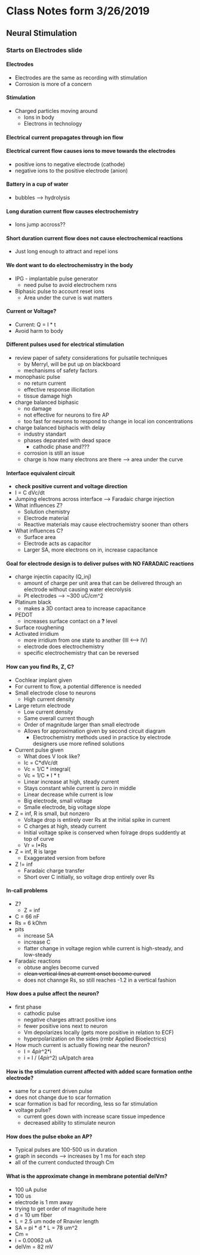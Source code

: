 # Class Notes form 3/26/2019
## Neural Stimulation
### Starts on Electrodes slide
#### Electrodes
* Electrodes are the same as recording with stimulation
* Corrosion is more of a concern
#### Stimulation
* Charged particles moving around
  * Ions in body
  * Electrons in technology
#### Electrical current propagates through ion flow
#### Electrical current flow causes ions to move towards the electrodes
* positive ions to negative electrode (cathode)
* negative ions to the positive electrode (anion)
#### Battery in a cup of water
* bubbles --> hydrolysis
#### Long duration current flow causes electrochemistry
* Ions jump accross??
#### Short duration current flow does not cause electrochemical reactions
* Just long enough to attract and repel ions
#### We dont want to do electrochemisstry in the body
* IPG - implantable pulse generator
  * need pulse to avoid electrochem rxns
* Biphasic pulse to account reset ions
  * Area under the curve is wat matters
#### Current or Voltage?
* Current: Q = I * t
* Avoid harm to body
#### Different pulses used for electrical stimulation
* review paper of safety considerations for pulsatile techniques
  * by Merryl, will be put up on blackboard
  * mechanisms of safety factors
* monophasic pulse
  * no return current
  * effective response illicitation
  * tissue damage high
* charge balanced biphasic
  * no damage
  * not effective for neurons to fire AP
  * too fast for neurons to respond to change in local ion concentrations
* charge balanced biphacis with delay
  * industry standart
  * phases deparated with dead space
    * cathodic phase and???
  * corrosion is still an issue
  * charge is how many electrons are there --> area under the curve
#### Interface equivalent circuit
* __check positive current and voltage direction__
* I = C dVc/dt
* Jumping electrons across interface --> Faradaic charge injection
* What influences Z?
  * Solution chemistry
  * Electrode material
  * Reactive materials may cause electrochemistry sooner than others
* What influences C?
  * Surface area
  * Electrode acts as capacitor
  * Larger SA, more electrons on in, increase capacitance
#### Goal for electrode design is to deliver pulses with NO FARADAIC reactions
* charge injectin capacity (Q_inj)
  * amount of charge per unit area that can be delivered through an electrode without causing water elecrolysis
  * Pt electrodes --> ~300 uC/cm^2
* Platinum black
  * makes a 3D contact area to increase capacitance
* PEDOT
  * increases surface contact on a __?__ level
* Surface roughening
* Activated irridium
  * more irridium from one state to another (III <--> IV)
  * electrode does electrochemistry
  * specific electrochemistry that can be reversed
#### How can you find Rs, Z, C?
* Cochlear implant given
* For current to flow, a potential difference is needed
* Small electrode close to neurons
  * High current density
* Large return electrode
  * Low current density
  * Same overall current though
  * Order of magnitude larger than small electrode
  * Allows for approximation given by second circuit diagram
    * Electrochemistry methods used in practice by electrode designers use more refined solutions
* Current pulse given
  * What does V look like?
  * Ic = C*dVc/dt
  * Vc = 1/C * integral(
  * Vc = 1/C * I * t
  * Linear increase at high, steady current
  * Stays constant while current is zero in middle
  * Linear decrease while current is low
  * Big electrode, small voltage
  * Smalle electrode, big voltage slope
* Z = inf, R is small, but nonzero
  * Voltage drop is entirely over Rs at the initial spike in current
  * C charges at high, steady current
  * Initial voltage spike is conserved when folrage drops suddently at top of curve
  * Vr = I*Rs
* Z = inf, R is large
  * Exaggerated version from before
* Z != inf
  * Faradaic charge transfer
  * Short over C initially, so voltage drop entirely over Rs
#### In-call problems
* Z?
  * Z = inf
* C = 66 nF
* Rs = 6 kOhm
* pits
  * increase SA
  * increase C
  * flatter change in voltage region while current is high-steady, and low-steady
* Faradaic reactions
  * obtuse angles become curved
  * ~~clean vertical lines at current onset become curved~~
  * does not channge Rs, so still reaches -1.2 in a vertical fashion
#### How does a pulse affect the neuron?
* first phase
  * cathodic pulse
  * negative charges attract positive ions
  * fewer positive ions next to neuron
  * Vm depolarizes locally (gets more positive in relation to ECF)
  * hyperpolarization on the sides (rmbr Applied Bioelectrics)
* How much current is actually flowing near the neuron?
  * I = 4*pi*r^2*i
  * i = I / (4*pi*r^2) uA/patch area
#### How is the stimulation current affected with added scare formation onthe electrode?
* same for a current driven pulse
* does not change due to scar formation
* scar formation is bad for recording, less so far stimulation
* voltage pulse?
  * current goes down with increase scare tissue impedence
  * decreased ability to stimulate neuron
#### How does the pulse eboke an AP?
* Typical pulses are 100-500 us in duration
* graph in seconds --> increases by 1 ms for each step
* all of the current conducted through Cm
#### What is the approximate change in membrane potential delVm?
* 100 uA pulse
* 100 us
* electrode is 1 mm away
* trying to get order of magnitude here
* d = 10 um fiber
* L = 2.5 um node of Rnavier length
* SA = pi * d * L = 78 um^2
* Cm = 
* i = 0.00062 uA
* delVm = 82 mV
 
  
  



